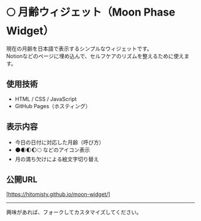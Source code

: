 # 🌕 月齢ウィジェット（Moon Phase Widget）

現在の月齢を日本語で表示するシンプルなウィジェットです。  
Notionなどのページに埋め込んで、セルフケアのリズムを整えるために使えます。

## 使用技術

- HTML / CSS / JavaScript
- GitHub Pages（ホスティング）

## 表示内容

- 今日の日付に対応した月齢（呼び方）
- 🌑🌒🌓🌔🌕 などのアイコン表示
- 月の満ち欠けによる絵文字切り替え

## 公開URL

 [https://hitomisty.github.io/moon-widget/]

---

興味があれば、フォークしてカスタマイズしてください。
